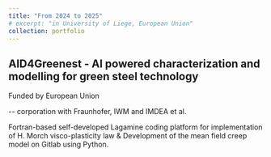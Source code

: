 ```yaml
---
title: "From 2024 to 2025"
# excerpt: "in University of Liege, European Union"
collection: portfolio
---
```


AID4Greenest - AI powered characterization and modelling for green steel technology
---
Funded by European Union

 -- corporation with Fraunhofer, IWM and IMDEA et al.  
                          
Fortran-based self-developed Lagamine coding platform for implementation of H. Morch visco-plasticity law & Development of the mean field creep model on Gitlab using Python.